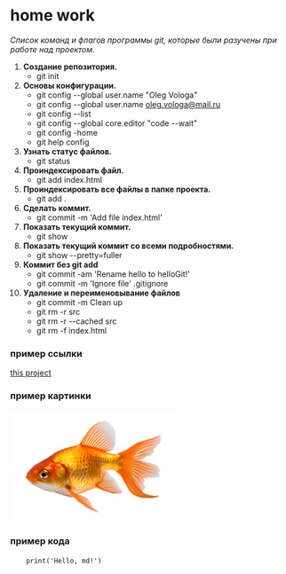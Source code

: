 # home work

*Список команд и флагов программы git, которые были разучены при работе над проектом.*

1. **Создание репозитория.**
    - git init
2. **Основы конфигурации.**
    - git config --global user.name "Oleg Vologa"
    - git config --global user.name oleg.vologa@mail.ru
    - git config --list
    - git config --global core.editor "code --wait"
    - git config -home
    - git help config
3. **Узнать статус файлов.**
    - git status
4. **Проиндексировать файл.**
    - git add index.html
5. **Проиндексировать все файлы в папке проекта.**
    - git add .
6. **Сделать коммит.**
    - git commit -m 'Add file index.html'
7. **Показать текущий коммит.**
    - git show
8. **Показать текущий коммит со всеми подробностями.**
    - git show --pretty=fuller
9. **Коммит без git add**
    - git commit -am 'Rename hello to helloGit!'
    - git commit -m 'Ignore file' .gitignore
10. **Удаление и переименовывание файлов**
    - git commit -m Clean up
    - git rm -r src
    - git rm -r --cached src
    - git rm -f index.html

### пример ссылки

[this project](https://github.com/OlegVologa/home-work.git)

### пример картинки

![goldfish](goldfish.webp)

### пример кода

```pyton
    print('Hello, md!')
```
